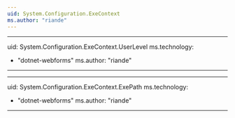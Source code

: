 ```yaml
---
uid: System.Configuration.ExeContext
ms.author: "riande"
---
```


---
uid: System.Configuration.ExeContext.UserLevel
ms.technology: 
  - "dotnet-webforms"
ms.author: "riande"
---

---
uid: System.Configuration.ExeContext.ExePath
ms.technology: 
  - "dotnet-webforms"
ms.author: "riande"
---
